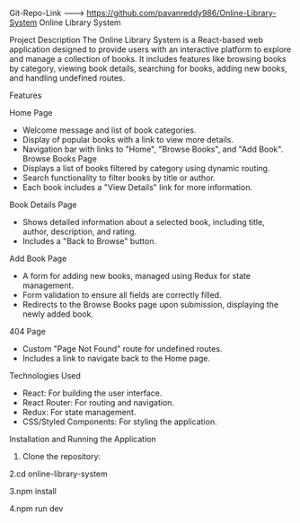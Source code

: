 Git-Repo-Link ---> https://github.com/pavanreddy986/Online-Library-System
Online Library System

Project Description
The Online Library System is a React-based web application designed to provide users with an interactive platform to explore and manage a collection of books. It includes features like browsing books by category, viewing book details, searching for books, adding new books, and handling undefined routes.


Features

Home Page
- Welcome message and list of book categories.
- Display of popular books with a link to view more details.
- Navigation bar with links to "Home", "Browse Books", and "Add Book".
Browse Books Page
- Displays a list of books filtered by category using dynamic routing.
- Search functionality to filter books by title or author.
- Each book includes a "View Details" link for more information.

Book Details Page
- Shows detailed information about a selected book, including title, author, description, and rating.
- Includes a "Back to Browse" button.

Add Book Page
- A form for adding new books, managed using Redux for state management.
- Form validation to ensure all fields are correctly filled.
- Redirects to the Browse Books page upon submission, displaying the newly added book.

404 Page
- Custom "Page Not Found" route for undefined routes.
- Includes a link to navigate back to the Home page.


Technologies Used
- React: For building the user interface.
- React Router: For routing and navigation.
- Redux: For state management.
- CSS/Styled Components: For styling the application.

 Installation and Running the Application

1. Clone the repository:
   
2.cd online-library-system

3.npm install

4.npm run dev











